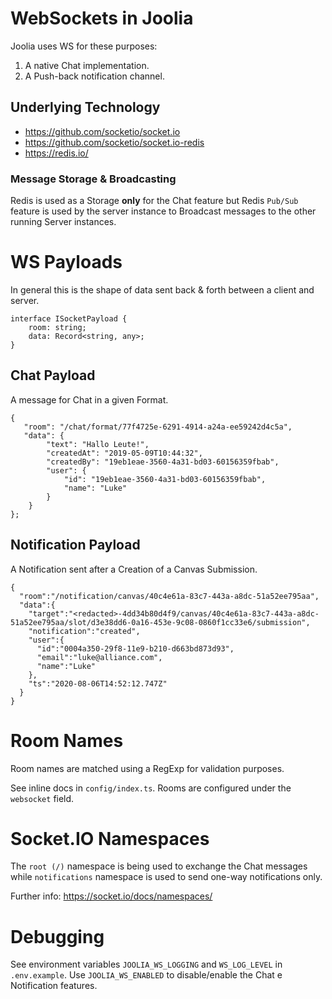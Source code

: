 # WebSockets in Joolia

Joolia uses WS for these purposes:

1. A native Chat implementation.
2. A Push-back notification channel.

## Underlying Technology

+ https://github.com/socketio/socket.io
+ https://github.com/socketio/socket.io-redis
+ https://redis.io/

### Message Storage & Broadcasting

Redis is used as a Storage __only__ for the Chat feature but Redis `Pub/Sub` feature
is used by the server instance to Broadcast messages to the other running Server instances.

# WS Payloads

In general this is the shape of data sent back & forth between a client and server.

    interface ISocketPayload {
        room: string;
        data: Record<string, any>;
    }

## Chat Payload

A message for Chat in a given Format.

    {
       "room": "/chat/format/77f4725e-6291-4914-a24a-ee59242d4c5a",
       "data": {
            "text": "Hallo Leute!",
            "createdAt": "2019-05-09T10:44:32",
            "createdBy": "19eb1eae-3560-4a31-bd03-60156359fbab",
            "user": {
                "id": "19eb1eae-3560-4a31-bd03-60156359fbab",
                "name": "Luke"
            }
        }
    };

## Notification Payload

A Notification sent after a Creation of a Canvas Submission.

    {
      "room":"/notification/canvas/40c4e61a-83c7-443a-a8dc-51a52ee795aa",
      "data":{
        "target":"<redacted>-4dd34b80d4f9/canvas/40c4e61a-83c7-443a-a8dc-51a52ee795aa/slot/d3e38dd6-0a16-453e-9c08-0860f1cc33e6/submission",
        "notification":"created",
        "user":{
          "id":"0004a350-29f8-11e9-b210-d663bd873d93",
          "email":"luke@alliance.com",
          "name":"Luke"
        },
        "ts":"2020-08-06T14:52:12.747Z"
      }
    }


# Room Names

Room names are matched using a RegExp for validation purposes.
 
See inline docs in `config/index.ts`. Rooms are configured under the `websocket` field.

# Socket.IO Namespaces

The `root (/)` namespace is being used to exchange the Chat messages while `notifications` namespace is
used to send one-way notifications only.

Further info: https://socket.io/docs/namespaces/

# Debugging

See environment variables `JOOLIA_WS_LOGGING` and `WS_LOG_LEVEL` in `.env.example`.
Use `JOOLIA_WS_ENABLED` to disable/enable the Chat e Notification features.
